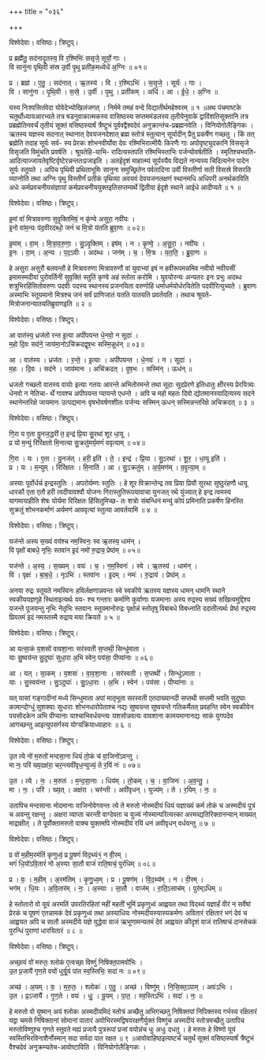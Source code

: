 +++
title = "०३६"

+++


विश्वेदेवाः। वसिष्ठः। त्रिष्टुप्।

प्र ब्रह्मै॑तु॒ सद॑नादृ॒तस्य॒ वि र॒श्मिभिः॑ ससृजे॒ सूर्यो॒ गाः ।  
वि सानु॑ना पृथि॒वी स॑स्र उ॒र्वी पृ॒थु प्रती॑क॒मध्येधे॑ अ॒ग्निः ॥ ०१॥

प्र । ब्रह्म॑ । ए॒तु॒ । सद॑नात् । ऋ॒तस्य॑ । वि । र॒श्मिऽभिः॑ । स॒सृ॒जे॒ । सूर्यः॑ । गाः ।  
वि । सानु॑ना । पृ॒थि॒वी । स॒स्रे॒ । उ॒र्वी । पृ॒थु । प्रती॑कम् । अधि॑ । आ । ई॒धे॒ । अ॒ग्निः ॥

यस्य निःश्वसितंवेदा योवेदेभ्योखिलंजगत् । निर्ममे तमहं वन्दे विद्यातीर्थमहेश्वरम् ॥ १ ॥अथ पंचमाष्टके चतुर्थोध्यायआरभ्यते तत्र षडनुवाकात्मकस्य वासिष्ठस्य सप्तममंडलस्य तृतीयेनुवाके द्वाविंशतिसूक्तानि तत्र प्रब्रह्मेतिनवर्चं तृतीयं सूक्तं वसिष्ठस्यार्षं त्रैष्टुभं पूर्ववद्वैश्वदेवं अनुक्रान्तंच-प्रब्रह्मनवेति । विनियोगोलैङ्गिकः ।ऋतस्य यज्ञस्य सदनात् स्थानात् देवयजनदेशात् ब्रह्म स्तोत्रं स्तुत्यान् सूर्यादीन् प्रैतु प्रकर्षेण गच्छतु । किं तत् ब्रह्मेति तदाह सूर्यः सर्व- स्य प्रेरकः शोभनवीर्योवा देवः रश्मिभिरात्मीयैः किरणैः गाः अपोवृष्ट्युदकानि विससृजे विसृजति विमुंचति प्रवर्षति । श्रूयतेहि-याभि- रादित्यस्तपति रश्मिभिस्ताभिः पर्जन्योवर्षतीति । स्मृतिश्चभवति-आदित्याज्जायतेवृष्टिर्वृष्टेरन्नन्ततःप्रजाइति । अतईदृशं माहात्म्यं सूर्यस्यैव विद्यते नान्यस्य चिदित्यनेन पादेन सूर्यः स्तूयते । अपिच पृथिवी प्रथिताभूमिः सानुना समुच्छ्रितेन पर्वतादिना उर्वी विस्तीर्णा सती विसस्रे विसरति व्याप्नोति तथा अग्निः पृथु विस्तीर्णं प्रतीकं पृथिव्या अवयवं देवयजनलक्षणं स्थानमधि अधिपरी अनर्थकाविति अधेः कर्मप्रवचनीयसंज्ञायां कर्मप्रवचनीययुक्तइतिसप्तम्यर्थे द्वितीया ईदृशे स्थाने आईधे आदीप्यते ॥ १ ॥

विश्वेदेवाः। वसिष्ठः। त्रिष्टुप्।

इ॒मां वां॑ मित्रावरुणा सुवृ॒क्तिमिषं॒ न कृ॑ण्वे असुरा॒ नवी॑यः ।  
इ॒नो वा॑म॒न्यः प॑द॒वीरद॑ब्धो॒ जनं॑ च मि॒त्रो य॑तति ब्रुवा॒णः ॥ ०२॥

इ॒माम् । वा॒म् । मि॒त्रा॒व॒रु॒णा॒ । सु॒ऽवृ॒क्तिम् । इष॑म् । न । कृ॒ण्वे॒ । अ॒सु॒रा॒ । नवी॑यः ।  
इ॒नः । वा॒म् । अ॒न्यः । प॒द॒ऽवीः । अद॑ब्धः । जन॑म् । च॒ । मि॒त्रः । य॒त॒ति॒ । ब्रु॒वा॒णः ॥

हे असुरा असुरौ बलवन्तौ हे मित्रावरुणा मित्रावरुणौ वां युवाभ्यां इषं न हवीरूपमन्नमिव नवीयो नवीयसीं इमामस्मदीयां पुरोवर्तिनीं सुवृक्तिं स्तुतिं कृण्वे अहं स्तोता करोमि । युवयोरन्यः अन्यतरः इनः प्रभुः अदब्धः शत्रुभिरहिंसितोवरुणः पदवीः पदस्य स्थानस्य प्रजनयिता वरुणोहि धर्माधर्मयोर्धरयितेति पदवीरित्युच्यते । ब्रुवाणः अस्माभिः स्तूयमानो मित्रश्च जनं सर्वं प्राणिजातं यतति यातयति प्रवर्तयति । तथाच श्रूयते-मित्रोजनान्यातयतिब्रुवाणइति ॥ २ ॥

विश्वेदेवाः। वसिष्ठः। त्रिष्टुप्।

आ वात॑स्य॒ ध्रज॑तो रन्त इ॒त्या अपी॑पयन्त धे॒नवो॒ न सूदाः॑ ।  
म॒हो दि॒वः सद॑ने॒ जाय॑मा॒नोऽचि॑क्रदद्वृष॒भः सस्मि॒न्नूध॑न् ॥ ०३॥

आ । वात॑स्य । ध्रज॑तः । र॒न्ते॒ । इ॒त्याः । अपी॑पयन्त । धे॒नवः॑ । न । सूदाः॑ ।  
म॒हः । दि॒वः । सद॑ने । जाय॑मानः । अचि॑क्रदत् । वृ॒ष॒भः । सस्मि॑न् । ऊध॑न् ॥

ध्रजतो गच्छतो वातस्य वायोः इत्याः गतयः आरन्ते अभितोरमन्ते तथा सूदाः सूदप्रेरणे इतिधातुः क्षीरस्य प्रेरयित्र्यः धेनवो न नेतिचा- र्थे गावश्च अपीपयन्त प्यायन्ते एधन्ते । अपि च महो महतः दिवो द्योतमानस्यादित्यस्य सदने स्थानेन्तरिक्षे जायमानः उत्पद्यमानः वृषभोवर्षणशीलः पर्जन्यः सस्मिन् ऊधन् सस्मिन्नन्तरिक्षे अचिक्रदत् ॥ ३ ॥

विश्वेदेवाः। वसिष्ठः। त्रिष्टुप्।

गि॒रा य ए॒ता यु॒नज॒द्धरी॑ त॒ इन्द्र॑ प्रि॒या सु॒रथा॑ शूर धा॒यू ।  
प्र यो म॒न्युं रिरि॑क्षतो मि॒नात्या सु॒क्रतु॑मर्य॒मणं॑ ववृत्याम् ॥ ०४॥

गि॒रा । यः । ए॒ता । यु॒नज॑त् । हरी॒ इति॑ । ते॒ । इन्द्र॑ । प्रि॒या । सु॒ऽरथा॑ । शू॒र॒ । धा॒यू इति॑ ।  
प्र । यः । म॒न्युम् । रिरि॑क्षतः । मि॒नाति॑ । आ । सु॒ऽक्रतु॑म् । अ॒र्य॒मण॑म् । व॒वृ॒त्या॒म् ॥

अस्याः पूर्वोर्धर्च इन्द्रस्तुतिः । अपरोर्यम्णः स्तुतिः । हे शूर विक्रान्तेन्द्र तव प्रिया प्रियौ सुरथा सुष्ठुरंहणौ धायू धारकौ एता एतौ हरी त्वदीयावश्वौ योजनः गिरास्तुतिरूपयावाचा युनजत् रथे युंज्यात् हे इन्द्र त्वमस्य यागमायाहीति शेषः योर्यमा रिरिक्षतः हिंसितुमिच्छ- तः शत्रोः संबन्धिनं मन्युं कोपं प्रमिनाति प्रकर्षेण हिनस्ति सुक्रतुं शोभनकर्माणं अर्यमणं आववृत्यां स्तुत्या आवर्तयामि ॥ ४ ॥

विश्वेदेवाः। वसिष्ठः। त्रिष्टुप्।

यज॑न्ते अस्य स॒ख्यं वय॑श्च नम॒स्विनः॒ स्व ऋ॒तस्य॒ धाम॑न् ।  
वि पृक्षो॑ बाबधे॒ नृभिः॒ स्तवा॑न इ॒दं नमो॑ रु॒द्राय॒ प्रेष्ठ॑म् ॥ ०५॥

यज॑न्ते । अ॒स्य॒ । स॒ख्यम् । वयः॑ । च॒ । न॒म॒स्विनः॑ । स्वे । ऋ॒तस्य॑ । धाम॑न् ।  
वि । पृक्षः॑ । बा॒ब॒धे॒ । नृऽभिः॑ । स्तवा॑नः । इ॒दम् । नमः॑ । रु॒द्राय॑ । प्रेष्ठ॑म् ॥

अनया रुद्रः स्तूयते नमस्विनः हविर्लक्षणान्नवन्तः स्वे स्वकीये ऋतस्य यज्ञस्य धामन् धामनि स्थाने स्वकीययज्ञगृहे स्थिताइत्यर्थः वय- श्च गन्तारः कर्माणि कुर्वाणाः यजमानाः अस्य रुद्रस्य सख्यं सखित्वमुद्दिश्य यजन्ते पूजयन्तु नृभिः नेतृभिः स्तवानः स्तूयमानोरुद्रः पृक्षोन्नं स्तोतृषु विबाबधे विबध्नाति ददातीत्यर्थः प्रेष्ठं रुद्रस्य प्रियतमं इदं नमस्तस्मै रुद्राय मया क्रियते ॥ ५ ॥

विश्वेदेवाः। वसिष्ठः। त्रिष्टुप्।

आ यत्सा॒कं य॒शसो॑ वावशा॒नाः सर॑स्वती स॒प्तथी॒ सिन्धु॑माता ।  
याः सु॒ष्वय॑न्त सु॒दुघाः॑ सुधा॒रा अ॒भि स्वेन॒ पय॑सा॒ पीप्या॑नाः ॥ ०६॥

आ । यत् । सा॒कम् । य॒शसः॑ । वा॒व॒शा॒नाः । सर॑स्वती । स॒प्तथी॑ । सिन्धु॑ऽमाता ।  
याः । सु॒स्वय॑न्त । सु॒ऽदुघाः॑ । सु॒ऽधा॒राः । अ॒भि । स्वेन॑ । पय॑सा । पीप्या॑नाः ॥

यत् यासां गङ्गादीनां मध्ये सिन्धुमाता अपां मातृभूता सरस्वती एतदाख्यानदी सप्तथी सप्तमी भवति सुदुघाः कामान्दोग्धुं सुशक्याः सुधाराः शोभनधारोपेताश्च नद्यः सुष्वयन्त सुष्वयन्ते गतिकर्मैतत् प्रवहन्ति स्वेन स्वकीयेन पयसोदकेन अभि पीप्यानाः याश्चाभिवर्धयन्त्यः यशसोन्नवत्यः वावशाना कामयमानानद्यः साकं युगपदेव आगच्छन्तु आइत्युपसर्गस्य योग्यक्रियाध्याहारः ॥ ६ ॥

विश्वेदेवाः। वसिष्ठः। त्रिष्टुप्।

उ॒त त्ये नो॑ म॒रुतो॑ मन्दसा॒ना धियं॑ तो॒कं च॑ वा॒जिनो॑ऽवन्तु ।  
मा नः॒ परि॑ ख्य॒दक्ष॑रा॒ चर॒न्त्यवी॑वृध॒न्युज्यं॒ ते र॒यिं नः॑ ॥ ०७॥

उ॒त । त्ये । नः॒ । म॒रुतः॑ । म॒न्द॒सा॒नाः । धिय॑म् । तो॒कम् । च॒ । वा॒जिनः॑ । अ॒व॒न्तु॒ ।  
मा । नः॒ । परि॑ । ख्य॒त् । अक्ष॑रा । चर॑न्ती । अवी॑वृधन् । युज्य॑म् । ते । र॒यिम् । नः॒ ॥

उतापिच मन्दसानाः मोदमानाः वाजिनोवेगवन्तः त्ये ते मरुतो नोस्मदीयं धियं यज्ञाख्यं कर्म तोकं च अस्मदीयं पुत्रं च अवन्तु रक्षन्तु । अक्षरा व्याप्ता चरन्ती वाग्देवता च युज्यं नोस्मान्परित्यत्त्का अरमव्द्यतिरिक्तानन्यान् माख्यत् माद्राक्षीत् । ते पूर्वोक्तामरुतो वाक्च युक्तमपि नोस्मदीयं रयिं धनं अवीवृधन् वर्धयन्तु ॥ ७ ॥

विश्वेदेवाः। वसिष्ठः। त्रिष्टुप्।

प्र वो॑ म॒हीम॒रम॑तिं कृणुध्वं॒ प्र पू॒षणं॑ विद॒थ्यं१॒॑ न वी॒रम् ।  
भगं॑ धि॒यो॑ऽवि॒तारं॑ नो अ॒स्याः सा॒तौ वाजं॑ राति॒षाचं॒ पुरं॑धिम् ॥ ०८॥

प्र । वः॒ । म॒हीम् । अ॒रम॑तिम् । कृ॒णु॒ध्व॒म् । प्र । पू॒षण॑म् । वि॒द॒थ्य॑म् । न । वी॒रम् ।  
भग॑म् । धि॒यः । अ॒वि॒तार॑म् । नः॒ । अ॒स्याः । सा॒तौ । वाज॑म् । रा॒ति॒ऽसाच॑म् । पुर॑म्ऽधिम् ॥

हे स्तोतारो वो यूयं अरमतिं उपरतिरहितां महीं महतीं भूमिं प्रकृणुध्वं आह्वयत तथा विदथ्यं यज्ञार्हं वीरं न सर्वेषां प्रेरकं च पूषणं एतन्नामकं देवं प्रकृणुध्वं तथा अस्याधियः नोस्मदीयस्यास्यकर्मणः अवितारं रक्षितारं भगं देवं च आह्वयत अपि च सातौ अस्मदीये यज्ञे युद्धेवा वाजं ऋभूणामन्यतमं देवं आह्वयत कीदृशं वाजं रातिषाचं दानसेचकं पुरन्धिं पुराणां धारयितारं ॥ ८ ॥

विश्वेदेवाः। वसिष्ठः। त्रिष्टुप्।

अच्छा॒यं वो॑ मरुतः॒ श्लोक॑ ए॒त्वच्छा॒ विष्णुं॑ निषिक्त॒पामवो॑भिः ।  
उ॒त प्र॒जायै॑ गृण॒ते वयो॑ धुर्यू॒यं पा॑त स्व॒स्तिभिः॒ सदा॑ नः ॥ ०९॥

अच्छ॑ । अ॒यम् । वः॒ । म॒रु॒तः॒ । श्लोकः॑ । ए॒तु॒ । अच्छ॑ । विष्णु॑म् । नि॒सि॒क्त॒ऽपाम् । अवः॑ऽभिः ।  
उ॒त । प्र॒ऽजायै॑ । गृ॒ण॒ते । वयः॑ । धुः॒ । यू॒यम् । पा॒त॒ । स्व॒स्तिऽभिः॑ । सदा॑ । नः॒ ॥

हे मरुतो वो युष्मान् अयं श्लोकः अस्मदीयमिदं स्तोत्रं अच्छैतु अभिगच्छतु निषिक्तपां निपिक्तस्य गर्भस्य रक्षितारं यद्वा चमसे निषिक्तानां सोमानां पातारं अवोभिरस्मद्विषयरक्षणैर्युक्तं विष्णुंच अस्मदीयं स्तोत्रमच्छैतु उतापिच मरुतोविष्णुश्च गृणते स्तुवते मह्यं प्रजायै पुत्ररूपां प्रजां वयोन्नंच धुः अधुः दधतु । हे मरुतः हे विष्णो यूयं स्वस्तिभिरविनाशैर्नोस्मान् सदा सर्वदा पात रक्षत ॥ ९ ॥आवोवाहिष्ठइत्यष्टर्चं चतुर्थं सूक्तं वसिष्ठस्यार्षं त्रैष्टुभं वैश्चदेवं अनुक्रम्यतेच-आवोष्टाविति । विनियोगोलैङ्गिकः ।